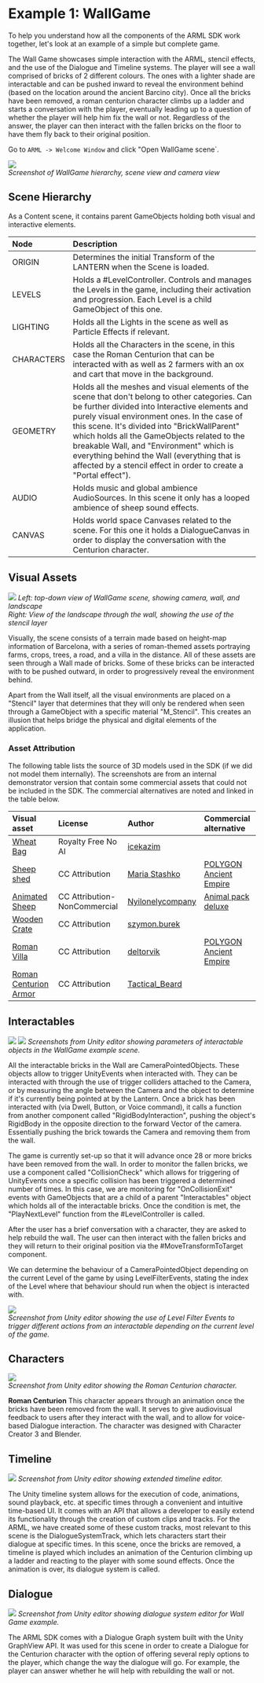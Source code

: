 # Example 1: WallGame
To help you understand how all the components of the ARML SDK work together, let's look at an example of a simple but complete game. 

The Wall Game showcases simple interaction with the ARML, stencil effects, and the use of the Dialogue and Timeline systems. The player will see a wall comprised of bricks of 2 different colours. The ones with a lighter shade are interactable and can be pushed inward to reveal the environment behind (based on the location around the ancient Barcino city). Once all the bricks have been removed, a roman centurion character climbs up a ladder and starts a conversation with the player, eventually leading up to a question of whether the player will help him fix the wall or not. Regardless of the answer, the player can then interact with the fallen bricks on the floor to have them fly back to their original position.

Go to `ARML -> Welcome Window` and click "Open WallGame scene`.

![](images/Pasted%20image%2020240119121346.png)  
*Screenshot of WallGame hierarchy, scene view and camera view*

## Scene Hierarchy
As a Content scene, it contains parent GameObjects holding both visual and interactive elements.  

| Node       | Description |
|:-----------|:------------|  
| ORIGIN     | Determines the initial Transform of the LANTERN when the Scene is loaded. |
| LEVELS     | Holds a #LevelController. Controls and manages the Levels in the game, including their activation and progression. Each Level is a child GameObject of this one. |
| LIGHTING   | Holds all the Lights in the scene as well as Particle Effects if relevant. |
| CHARACTERS | Holds all the Characters in the scene, in this case the Roman Centurion that can be interacted with as well as 2 farmers with an ox and cart that move in the background. |
| GEOMETRY   | Holds all the meshes and visual elements of the scene that don't belong to other categories. Can be further divided into Interactive elements and purely visual environment ones. In the case of this scene. It's divided into "BrickWallParent" which holds all the GameObjects related to the breakable Wall, and "Environment" which is everything behind the Wall (everything that is affected by a stencil effect in order to create a "Portal effect"). |
| AUDIO      | Holds music and global ambience AudioSources. In this scene it only has a looped ambience of sheep sound effects. |
| CANVAS     | Holds world space Canvases related to the scene. For this one it holds a DialogueCanvas in order to display the conversation with the Centurion character. |

## Visual Assets

![](images/Pasted%20image%2020240119123008.png)
*Left: top-down view of WallGame scene, showing camera, wall, and landscape*  
*Right: View of the landscape through the wall, showing the use of the stencil layer*

Visually, the scene consists of a terrain made based on height-map information of Barcelona, with a series of roman-themed assets portraying farms, crops, trees, a road, and a villa in the distance. All of these assets are seen through a Wall made of bricks. Some of these bricks can be interacted with to be pushed outward, in order to progressively reveal the environment behind.  

Apart from the Wall itself, all the visual environments are placed on a "Stencil" layer that determines that they will only be rendered when seen through a GameObject with a specific material "M_Stencil". This creates an illusion that helps bridge the physical and digital elements of the application.

### Asset Attribution

The following table lists the source of 3D models used in the SDK (if we did not model them internally). The screenshots are from an internal demonstrator version that contain some commercial assets that could not be included in the SDK. The commercial alternatives are noted and linked in the table below.

| Visual asset       | License | Author | Commercial alternative |
|:---|:---|:---|:---|  
| [Wheat Bag](https://www.cgtrader.com/free-3d-models/military/other/sandbag-1) | Royalty Free No AI | [icekazim](https://www.cgtrader.com/designers/icekazim) |
| [Sheep shed](https://sketchfab.com/3d-models/sheep-shed-024cd7a8d35147c8b3e3064685c6bf4b) | CC Attribution | [Maria Stashko](https://sketchfab.com/maria_stashko) | [POLYGON Ancient Empire](https://assetstore.unity.com/packages/3d/environments/historic/polygon-ancient-empire-low-poly-3d-art-by-synty-224020) |
| [Animated Sheep](https://sketchfab.com/3d-models/sheep-test-non-commercial-196bb78e6e6343888d09f468a6a9dbc7) | CC Attribution-NonCommercial | [Nyilonelycompany](https://sketchfab.com/Nyilonelycompany) | [Animal pack deluxe](https://assetstore.unity.com/packages/3d/characters/animals/animal-pack-deluxe-99702) |
| [Wooden Crate](https://sketchfab.com/3d-models/ikea-wooden-crate-4c5d81d4b18644df9f9f2959f198f186) | CC Attribution | [szymon.burek](https://sketchfab.com/szymon.burek) 
| [Roman Villa](https://sketchfab.com/3d-models/roman-villa-fcc3241662174fbbb146e6cf658293a9) | CC Attribution | [deltorvik](https://sketchfab.com/deltorvik) | [POLYGON Ancient Empire](https://assetstore.unity.com/packages/3d/environments/historic/polygon-ancient-empire-low-poly-3d-art-by-synty-224020) |
| [Roman Centurion Armor](https://sketchfab.com/3d-models/roman-centurion-armor-d0c6de99f16c49f386a9f8d7c3120dec) | CC Attribution | [Tactical_Beard](https://sketchfab.com/Tactical_Beard) |


## Interactables
![](images/Pasted%20image%2020240119123837.png)
![](images/Pasted%20image%2020240119124256.png)
*Screenshots from Unity editor showing parameters of interactable objects in the WallGame example scene.*

All the interactable bricks in the Wall are CameraPointedObjects. These objects allow to trigger UnityEvents when interacted with. They can be interacted with through the use of trigger colliders attached to the Camera, or by measuring the angle between the Camera and the object to determine if it's currently being pointed at by the Lantern. Once a brick has been interacted with (via Dwell, Button, or Voice command), it calls a function from another component called "RigidBodyInteraction", pushing the object's RigidBody in the opposite direction to the forward Vector of the camera. Essentially pushing the brick towards the Camera and removing them from the wall.

The game is currently set-up so that it will advance once 28 or more bricks have been removed from the wall. In order to monitor the fallen bricks, we use a component called "CollisionCheck" which allows for triggering of UnityEvents once a specific collision has been triggered a determined number of times. In this case, we are monitoring for "OnCollisionExit" events with GameObjects that are a child of a parent "Interactables" object which holds all of the interactable bricks. Once the condition is met, the "PlayNextLevel" function from the #LevelController is called.

After the user has a brief conversation with a character, they are asked to help rebuild the wall. The user can then interact with the fallen bricks and they will return to their original position via the #MoveTransformToTarget component.

We can determine the behaviour of a CameraPointedObject depending on the current Level of the game by using LevelFilterEvents, stating the index of the Level where that behaviour should run when the object is interacted with.

 ![](images/Pasted%20image%2020240124142303.png)  
 *Screenshot from Unity editor showing the use of Level Filter Events to trigger different actions from an interactable depending on the current level of the game.*
## Characters
![](images/Pasted%20image%2020240119130528.png)  
*Screenshot from Unity editor showing the Roman Centurion character.*

**Roman Centurion** This character appears through an animation once the bricks have been removed from the wall. It serves to give audiovisual feedback to users after they interact with the wall, and to allow for voice-based Dialogue interaction. The character was designed with Character Creator 3 and Blender.

## Timeline
![](images/Pasted%20image%2020240119130931.png)
*Screenshot from Unity editor showing extended timeline editor.*

The Unity timeline system allows for the execution of code, animations, sound playback, etc. at specific times through a convenient and intuitive time-based UI. It comes with an API that allows a developer to easily extend its functionality through the creation of custom clips and tracks. For the ARML, we have created some of these custom tracks, most relevant to this scene is the DialogueSystemTrack, which lets characters start their dialogue at specific times. In this scene, once the bricks are removed, a timeline is played which includes an animation of the Centurion climbing up a ladder and reacting to the player with some sound effects. Once the animation is over, its dialogue system is called.

## Dialogue
![](images/arml-wallgame-dialogue.png)
*Screenshot from Unity editor showing dialogue system editor for Wall Game example.*

The ARML SDK comes with a Dialogue Graph system built with the Unity GraphView API. It was used for this scene in order to create a Dialogue for the Centurion character with the option of offering several reply options to the player, which change the way the dialogue will go. For example, the player can answer whether he will help with rebuilding the wall or not.
